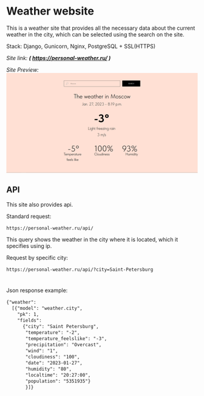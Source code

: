 # Weather website
This is a weather site that provides all the necessary data about the current weather in the city, which can be selected using the search on the site.

Stack: Django, Gunicorn, Nginx, PostgreSQL + SSL(HTTPS)

  *Site link:* **_( https://personal-weather.ru/ )_**
  
  *Site Preview:*
![This image](https://github.com/om04an/Weather/blob/main/WM-Screenshots-20230127201941.png)

## API
This site also provides api.

Standard request:
```
https://personal-weather.ru/api/
```
This query shows the weather in the city where it is located, which it specifies using ip.

Request by specific city:
```
https://personal-weather.ru/api/?city=Saint-Petersburg
```

#

Json response example:
```
{"weather":
  [{"model": "weather.city", 
    "pk": 1, 
    "fields": 
      {"city": "Saint Petersburg", 
       "temperature": "-2", 
       "temperature_feelslike": "-3", 
       "precipitation": "Overcast", 
       "wind": "1", 
       "cloudiness": "100", 
       "date": "2023-01-27", 
       "humidity": "80", 
       "localtime": "20:27:00", 
       "population": "5351935"}
       }]}
